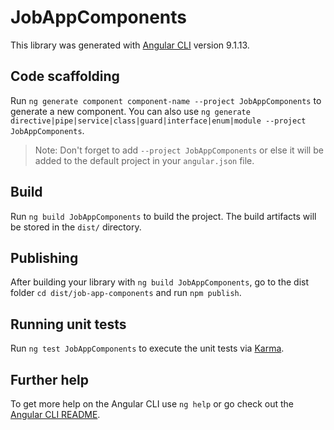 # JobAppComponents

This library was generated with [Angular CLI](https://github.com/angular/angular-cli) version 9.1.13.

## Code scaffolding

Run `ng generate component component-name --project JobAppComponents` to generate a new component. You can also use `ng generate directive|pipe|service|class|guard|interface|enum|module --project JobAppComponents`.
> Note: Don't forget to add `--project JobAppComponents` or else it will be added to the default project in your `angular.json` file. 

## Build

Run `ng build JobAppComponents` to build the project. The build artifacts will be stored in the `dist/` directory.

## Publishing

After building your library with `ng build JobAppComponents`, go to the dist folder `cd dist/job-app-components` and run `npm publish`.

## Running unit tests

Run `ng test JobAppComponents` to execute the unit tests via [Karma](https://karma-runner.github.io).

## Further help

To get more help on the Angular CLI use `ng help` or go check out the [Angular CLI README](https://github.com/angular/angular-cli/blob/master/README.md).
